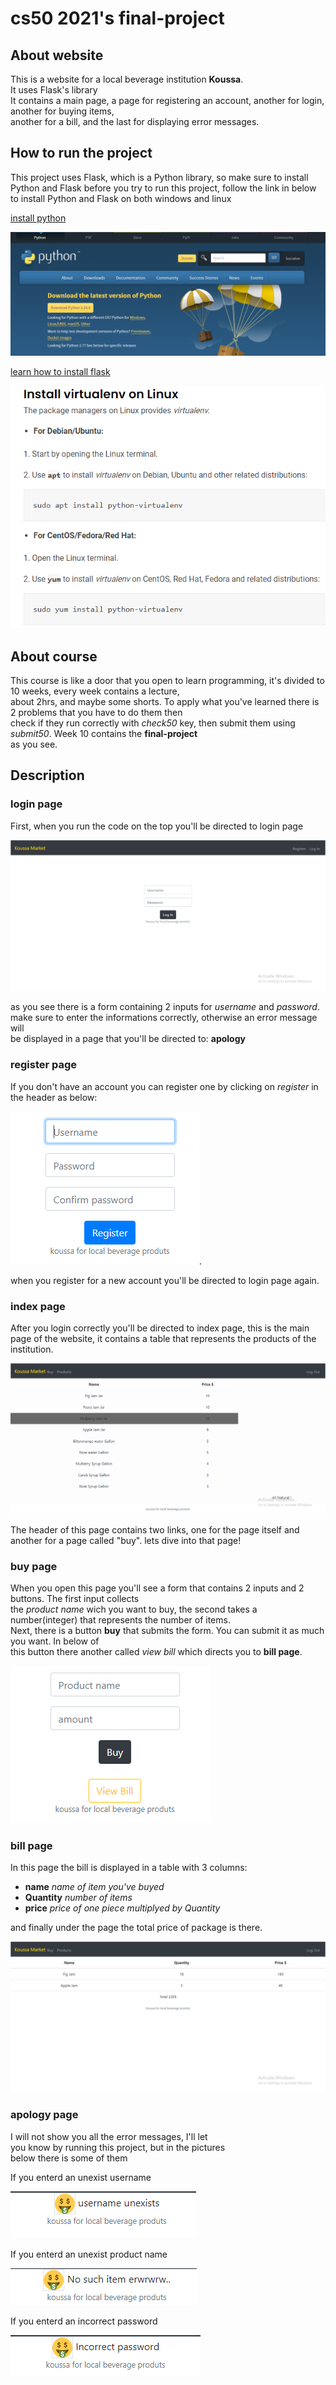 # cs50 2021's final-project
## About website
This is a website for a local beverage institution **Koussa**.   
It uses Flask's library   
It contains a main page, a page for registering an account, another for login, another for buying items,    
another for a bill, and the last for displaying error messages.   

## How to run the project    
This project uses Flask, which is a Python library, 
so make sure to install Python and Flask before you
try to run this project, follow the link in below to
install Python and Flask on both windows and linux   

[install python](https://www.python.org/downloads/)    

![pythondownloadcapture](https://github.com/ismailkoussa/final-project/blob/master/readme%20images/pythondownloadcapture.PNG)


[learn how to install flask](https://phoenixnap.com/kb/install-flask)   

![flaskdownloadcapture](https://github.com/ismailkoussa/final-project/blob/master/readme%20images/flaskdownloadcapture.PNG)

## About course  
This course is like a door that you open to learn programming, it's divided to 10 weeks, every week contains a lecture,    
about 2hrs, and maybe some shorts. To apply what you've learned there is 2 problems that you have to do them then    
check if they run correctly with *check50* key, then submit them using *submit50*. Week 10 contains the **final-project**     
as you see.     

## Description   
### login page   
First, when you run the code on the top you'll be directed to login page

![project-1](https://github.com/ismailkoussa/final-project/blob/master/readme%20images/project-1.PNG)     

as you see there is a form containing 2 inputs for *username* and *password*.    
make sure to enter the informations correctly, otherwise an error message will    
be displayed in a page that you'll be directed to: **apology**    

### register page    
If you don't have an account you can register one by clicking on *register* in the header as below:

![project-4](https://github.com/ismailkoussa/final-project/blob/master/readme%20images/project-4.PNG).

when you register for a new account you'll be directed to login page again.    

### index page
After you login correctly you'll be directed to index page, this is the main page of the website,
it contains a table that represents the products of the institution. 

![project-2](https://github.com/ismailkoussa/final-project/blob/master/readme%20images/project-2.PNG)

The header of this page contains two links, one for the page itself and another for a page called "buy".
lets dive into that page!   

### buy page
When you open this page you'll see a form that contains 2 inputs and 2 buttons. The first input collects   
the *product name* wich you want to buy, the second takes a number(integer) that represents the number of items.   
Next, there is a button **buy** that submits the form. You can submit it as much you want. In below of  
this button there another called *view bill* which directs you to **bill page**.

![project-3](https://github.com/ismailkoussa/final-project/blob/master/readme%20images/project-3.PNG)

### bill page
In this page the bill is displayed in a table with 3 columns:  
* **name** *name of item you've buyed*
* **Quantity** *number of items*
* **price** *price of one piece multiplyed by Quantity*   

and finally under the page the total price of package is there.

![project-5](https://github.com/ismailkoussa/final-project/blob/master/readme%20images/project-5.PNG)

### apology page  
I will not show you all the error messages, I'll let   
you know by running this project, but in the pictures  
below there is some of them    

If you enterd an unexist username     

![apology-1](https://github.com/ismailkoussa/final-project/blob/master/readme%20images/apology-1.PNG)  

If you enterd an unexist product name   

![apology-2](https://github.com/ismailkoussa/final-project/blob/master/readme%20images/apology-2.PNG)  

If you enterd an incorrect password   

![apology-3](https://github.com/ismailkoussa/final-project/blob/master/readme%20images/apology-3.PNG)
